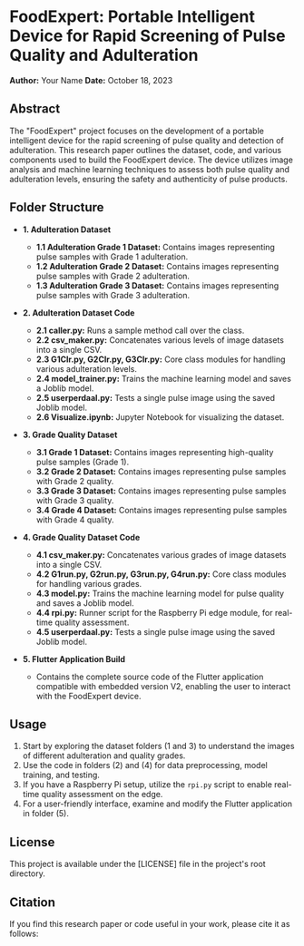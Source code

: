 # FoodExpert: Portable Intelligent Device for Rapid Screening of Pulse Quality and Adulteration

**Author:** Your Name
**Date:** October 18, 2023

## Abstract

The "FoodExpert" project focuses on the development of a portable intelligent device for the rapid screening of pulse quality and detection of adulteration. This research paper outlines the dataset, code, and various components used to build the FoodExpert device. The device utilizes image analysis and machine learning techniques to assess both pulse quality and adulteration levels, ensuring the safety and authenticity of pulse products.

## Folder Structure

- **1. Adulteration Dataset**
    - **1.1 Adulteration Grade 1 Dataset:** Contains images representing pulse samples with Grade 1 adulteration.
    - **1.2 Adulteration Grade 2 Dataset:** Contains images representing pulse samples with Grade 2 adulteration.
    - **1.3 Adulteration Grade 3 Dataset:** Contains images representing pulse samples with Grade 3 adulteration.

- **2. Adulteration Dataset Code**
    - **2.1 caller.py:** Runs a sample method call over the class.
    - **2.2 csv_maker.py:** Concatenates various levels of image datasets into a single CSV.
    - **2.3 G1Clr.py, G2Clr.py, G3Clr.py:** Core class modules for handling various adulteration levels.
    - **2.4 model_trainer.py:** Trains the machine learning model and saves a Joblib model.
    - **2.5 userperdaal.py:** Tests a single pulse image using the saved Joblib model.
    - **2.6 Visualize.ipynb:** Jupyter Notebook for visualizing the dataset.

- **3. Grade Quality Dataset**
    - **3.1 Grade 1 Dataset:** Contains images representing high-quality pulse samples (Grade 1).
    - **3.2 Grade 2 Dataset:** Contains images representing pulse samples with Grade 2 quality.
    - **3.3 Grade 3 Dataset:** Contains images representing pulse samples with Grade 3 quality.
    - **3.4 Grade 4 Dataset:** Contains images representing pulse samples with Grade 4 quality.

- **4. Grade Quality Dataset Code**
    - **4.1 csv_maker.py:** Concatenates various grades of image datasets into a single CSV.
    - **4.2 G1run.py, G2run.py, G3run.py, G4run.py:** Core class modules for handling various grades.
    - **4.3 model.py:** Trains the machine learning model for pulse quality and saves a Joblib model.
    - **4.4 rpi.py:** Runner script for the Raspberry Pi edge module, for real-time quality assessment.
    - **4.5 userperdaal.py:** Tests a single pulse image using the saved Joblib model.

- **5. Flutter Application Build**
    - Contains the complete source code of the Flutter application compatible with embedded version V2, enabling the user to interact with the FoodExpert device.

## Usage

1. Start by exploring the dataset folders (1 and 3) to understand the images of different adulteration and quality grades.
2. Use the code in folders (2) and (4) for data preprocessing, model training, and testing.
3. If you have a Raspberry Pi setup, utilize the `rpi.py` script to enable real-time quality assessment on the edge.
4. For a user-friendly interface, examine and modify the Flutter application in folder (5).

## License

This project is available under the [LICENSE] file in the project's root directory.

## Citation

If you find this research paper or code useful in your work, please cite it as follows:

